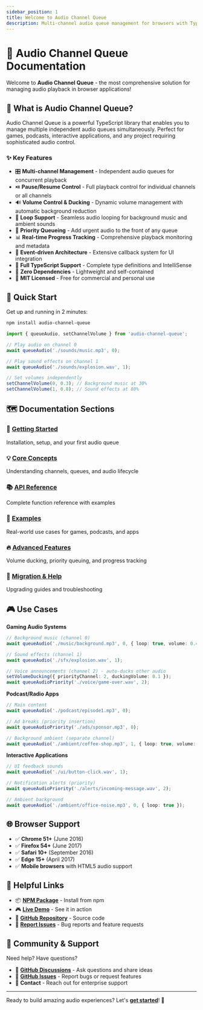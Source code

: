 ```yaml
---
sidebar_position: 1
title: Welcome to Audio Channel Queue
description: Multi-channel audio queue management for browsers with TypeScript support
---
```


# 🎵 Audio Channel Queue Documentation

Welcome to **Audio Channel Queue** - the most comprehensive solution for managing audio playback in browser applications!

## 🌟 What is Audio Channel Queue?

Audio Channel Queue is a powerful TypeScript library that enables you to manage multiple independent audio queues simultaneously. Perfect for games, podcasts, interactive applications, and any project requiring sophisticated audio control.

### ✨ Key Features

- 🎛️ **Multi-channel Management** - Independent audio queues for concurrent playback
- ⏯️ **Pause/Resume Control** - Full playback control for individual channels or all channels  
- 🔊 **Volume Control & Ducking** - Dynamic volume management with automatic background reduction
- 🔄 **Loop Support** - Seamless audio looping for background music and ambient sounds
- 🚨 **Priority Queueing** - Add urgent audio to the front of any queue
- 📊 **Real-time Progress Tracking** - Comprehensive playback monitoring and metadata
- 🎯 **Event-driven Architecture** - Extensive callback system for UI integration
- 📘 **Full TypeScript Support** - Complete type definitions and IntelliSense
- 🚫 **Zero Dependencies** - Lightweight and self-contained
- 📜 **MIT Licensed** - Free for commercial and personal use

## 🚀 Quick Start

Get up and running in 2 minutes:

```bash
npm install audio-channel-queue
```

```typescript
import { queueAudio, setChannelVolume } from 'audio-channel-queue';

// Play audio on channel 0
await queueAudio('./sounds/music.mp3', 0);

// Play sound effects on channel 1 
await queueAudio('./sounds/explosion.wav', 1);

// Set volumes independently
setChannelVolume(0, 0.3); // Background music at 30%
setChannelVolume(1, 0.8); // Sound effects at 80%
```

## 🗺️ Documentation Sections

### 🚀 **[Getting Started](./getting-started/installation)**
Installation, setup, and your first audio queue

### 💡 **[Core Concepts](./core-concepts/audio-channels)**  
Understanding channels, queues, and audio lifecycle

### 📚 **[API Reference](./api-reference/queue-management)**
Complete function reference with examples

### 🎯 **[Examples](./getting-started/basic-usage)**
Real-world use cases for games, podcasts, and apps

### 🔥 **[Advanced Features](./advanced/volume-ducking)**
Volume ducking, priority queuing, and progress tracking

### 🔄 **[Migration & Help](./migration/troubleshooting)**
Upgrading guides and troubleshooting

## 🎮 Use Cases

**Gaming Audio Systems**
```typescript
// Background music (channel 0)
await queueAudio('./music/background.mp3', 0, { loop: true, volume: 0.4 });

// Sound effects (channel 1) 
await queueAudio('./sfx/explosion.wav', 1);

// Voice announcements (channel 2) - auto-ducks other audio
setVolumeDucking({ priorityChannel: 2, duckingVolume: 0.1 });
await queueAudioPriority('./voice/game-over.wav', 2);
```

**Podcast/Radio Apps**
```typescript
// Main content
await queueAudio('./podcast/episode1.mp3', 0);

// Ad breaks (priority insertion)
await queueAudioPriority('./ads/sponsor.mp3', 0);

// Background ambient (separate channel)
await queueAudio('./ambient/coffee-shop.mp3', 1, { loop: true, volume: 0.1 });
```

**Interactive Applications**
```typescript
// UI feedback sounds
await queueAudio('./ui/button-click.wav', 1);

// Notification alerts (priority)
await queueAudioPriority('./alerts/incoming-message.wav', 2);

// Ambient background
await queueAudio('./ambient/office-noise.mp3', 0, { loop: true });
```

## 🌐 Browser Support

- ✅ **Chrome 51+** (June 2016)
- ✅ **Firefox 54+** (June 2017)  
- ✅ **Safari 10+** (September 2016)
- ✅ **Edge 15+** (April 2017)
- ✅ **Mobile browsers** with HTML5 audio support

## 🔗 Helpful Links

- 📦 **[NPM Package](https://www.npmjs.com/package/audio-channel-queue)** - Install from npm
- 🎮 **[Live Demo](https://tonycarpenter21.github.io/audio-queue-demo)** - See it in action
- 📖 **[GitHub Repository](https://github.com/tonycarpenter21/audio-channel-queue)** - Source code
- 🐛 **[Report Issues](https://github.com/tonycarpenter21/audio-channel-queue/issues)** - Bug reports and feature requests

## 🤝 Community & Support

Need help? Have questions? 

- 💬 **[GitHub Discussions](https://github.com/tonycarpenter21/audio-channel-queue/discussions)** - Ask questions and share ideas
- 🐛 **[GitHub Issues](https://github.com/tonycarpenter21/audio-channel-queue/issues)** - Report bugs or request features
- 📧 **Contact** - Reach out for enterprise support

---

Ready to build amazing audio experiences? Let's **[get started](./getting-started/installation)**! 🚀

